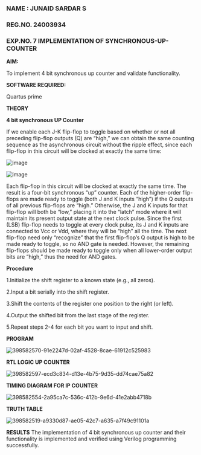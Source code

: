 ### NAME : JUNAID SARDAR S 
### REG.NO. 24003934
### EXP.NO. 7 IMPLEMENTATION OF SYNCHRONOUS-UP-COUNTER

**AIM:**

To implement 4 bit synchronous up counter and validate functionality.

**SOFTWARE REQUIRED:**

Quartus prime

**THEORY**

**4 bit synchronous UP Counter**

If we enable each J-K flip-flop to toggle based on whether or not all preceding flip-flop outputs (Q) are “high,” we can obtain the same counting sequence as the asynchronous circuit without the ripple effect, since each flip-flop in this circuit will be clocked at exactly the same time:

![image](https://github.com/naavaneetha/SYNCHRONOUS-UP-COUNTER/assets/154305477/d5db3fa0-e413-404c-b80e-b2f39d82e7e8)


![image](https://github.com/naavaneetha/SYNCHRONOUS-UP-COUNTER/assets/154305477/52cb61eb-d04b-442d-810c-31185a68410b)

Each flip-flop in this circuit will be clocked at exactly the same time.
The result is a four-bit synchronous “up” counter. Each of the higher-order flip-flops are made ready to toggle (both J and K inputs “high”) if the Q outputs of all previous flip-flops are “high.”
Otherwise, the J and K inputs for that flip-flop will both be “low,” placing it into the “latch” mode where it will maintain its present output state at the next clock pulse.
Since the first (LSB) flip-flop needs to toggle at every clock pulse, its J and K inputs are connected to Vcc or Vdd, where they will be “high” all the time.
The next flip-flop need only “recognize” that the first flip-flop’s Q output is high to be made ready to toggle, so no AND gate is needed.
However, the remaining flip-flops should be made ready to toggle only when all lower-order output bits are “high,” thus the need for AND gates.

**Procedure**

1.Initialize the shift register to a known state (e.g., all zeros).

2.Input a bit serially into the shift register.

3.Shift the contents of the register one position to the right (or left).

4.Output the shifted bit from the last stage of the register.

5.Repeat steps 2-4 for each bit you want to input and shift.

**PROGRAM**

![398582570-91e2247d-02af-4528-8cae-61912c525983](https://github.com/user-attachments/assets/8810313d-d398-48c6-a72e-063206fb5153)


**RTL LOGIC UP COUNTER**

![398582597-ecd3c834-d13e-4b75-9d35-dd74cae75a82](https://github.com/user-attachments/assets/459ca75e-5436-47f4-8c10-7a53a8f87626)


**TIMING DIAGRAM FOR IP COUNTER**

![398582554-2a95ca7c-536c-412b-9e6d-41e2abb4718b](https://github.com/user-attachments/assets/f1cf6737-f48d-4394-bf22-61a85ea01c74)

**TRUTH TABLE**

![398582519-a9330d87-ae05-42c7-a635-a7f49c91101a](https://github.com/user-attachments/assets/43f71cf9-b36b-4578-83fc-c941994cd58a)

**RESULTS**
The implementation of 4 bit synchronous up counter and their functionality is implemented and verified using Verilog programming successfully.
